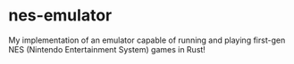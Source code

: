 # nes-emulator

My implementation of an emulator capable of running and playing first-gen NES (Nintendo Entertainment System) games in Rust!



